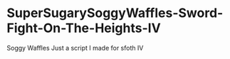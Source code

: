 # SuperSugarySoggyWaffles-Sword-Fight-On-The-Heights-IV
Soggy Waffles Just a script I made for sfoth IV
